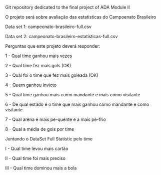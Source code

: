 Git repository dedicated to the final project of ADA Module II

O projeto será sobre avaliação das estatisticas do Campoenato Brasileiro

Data set 1: campeonato-brasileiro-full.csv

Data set 2: campeonato-brasileiro-estatisticas-full.csv

Perguntas que este projeto deverá responder:

1 - Qual time ganhou mais vezes

2 - Qual time fez mais gols (OK)

3 - Qual foi o time que fez mais goleada (OK)

4 - Quem ganhou invicto

5 - Qual time ganhou mais como mandante e mais como visitante

6 - De qual estado é o time que mais ganhou como mandante e como visitante

7 - Qual arena é mais pé-quente e a mais pé-frio

8 - Qual a média de gols por time

Juntando o DataSet Full Statistic pelo time

I - Qual time levou mais cartão

II - Qual time foi mais preciso

III - Qual time dominou mais a bola



